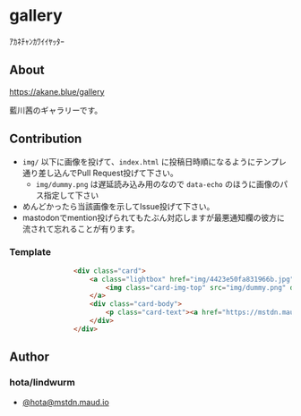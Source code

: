 # gallery

ｱｶﾈﾁｬﾝｶﾜｲｲﾔｯﾀｰ

## About

https://akane.blue/gallery

藍川茜のギャラリーです。

## Contribution

- `img/` 以下に画像を投げて、`index.html` に投稿日時順になるようにテンプレ通り差し込んでPull Request投げて下さい。
    - `img/dummy.png` は遅延読み込み用のなので `data-echo` のほうに画像のパス指定して下さい
- めんどかったら当該画像を示してIssue投げて下さい。
- mastodonでmention投げられてもたぶん対応しますが最悪通知欄の彼方に流されて忘れることが有ります。

### Template

```html
                <div class="card">
                    <a class="lightbox" href="img/4423e50fa831966b.jpg">
                        <img class="card-img-top" src="img/dummy.png" data-echo="img/4423e50fa831966b.jpg">
                    </a>
                    <div class="card-body">
                        <p class="card-text"><a href="https://mstdn.maud.io/@hota/7108758" target="_blank">https://mstdn.maud.io/@hota/7108758</a></p>
                    </div>
                </div>
```

## Author

### hota/lindwurm

- [@hota@mstdn.maud.io](https://mstdn.maud.io/@hota)
